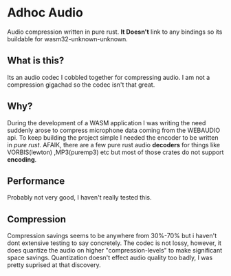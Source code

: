 # Adhoc Audio
Audio compression written in pure rust. 
**It Doesn't** link to any bindings so its buildable for wasm32-unknown-unknown. 

## What is this? 
Its an audio codec I cobbled together for compressing audio. 
I am not a compression gigachad so the codec isn't that great.

## Why?
During the development of a WASM application I was writing the need suddenly arose to compress microphone data coming from the WEBAUDIO api. To keep building the project simple I needed the  encoder to be written in *pure rust*. AFAIK, there are a few pure rust audio **decoders** for things like VORBIS(lewton) ,MP3(puremp3) etc but most of those crates do not support **encoding**. 

## Performance 
Probably not very good, I haven't really tested this.

## Compression
Compression savings seems to be anywhere from 30%-70% but i haven't dont extensive testing to say concretely.  The codec is not lossy, however, it does quantize the audio on higher "compression-levels" to make significant space savings. Quantization doesn't effect audio quality too badly, I was pretty suprised at that discovery.  
